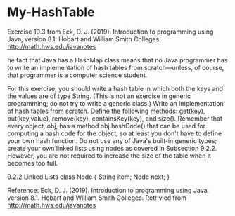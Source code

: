 # My-HashTable
Exercise 10.3 from Eck, D. J. (2019). Introduction to programming using Java, version 8.1. Hobart and William Smith Colleges. http://math.hws.edu/javanotes

he fact that Java has a HashMap class means that no Java programmer has to write an implementation of hash tables from scratch—unless, of course, that programmer is a computer science student.

For this exercise, you should write a hash table in which both the keys and the values are of type String. (This is not an exercise in generic programming; do not try to write a generic class.) Write an implementation of hash tables from scratch. Define the following methods: get(key), put(key,value), remove(key), containsKey(key), and size(). Remember that every object, obj, has a method obj.hashCode() that can be used for computing a hash code for the object, so at least you don't have to define your own hash function. Do not use any of Java's built-in generic types; create your own linked lists using nodes as covered in Subsection 9.2.2. However, you are not required to increase the size of the table when it becomes too full.

9.2.2  Linked Lists
class Node {
   String item;
   Node next;
}

Reference:
Eck, D. J. (2019). Introduction to programming using Java, version 8.1. Hobart and William Smith Colleges.
    Retrivied from http://math.hws.edu/javanotes
